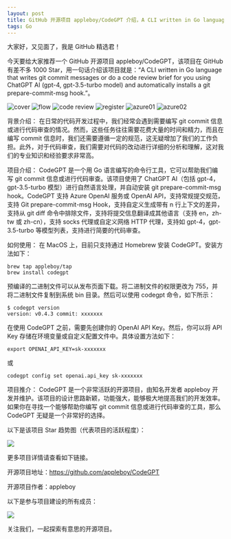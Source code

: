 ```yaml
---
layout: post
title: GitHub 开源项目 appleboy/CodeGPT 介绍，A CLI written in Go language that writes git commit messages or do a code review brief for you using ChatGPT AI (gpt-4, gpt-3.5-turbo model) and automatically installs a git prepare-commit-msg hook.
tags: Go
---
```


大家好，又见面了，我是 GitHub 精选君！

今天要给大家推荐一个 GitHub 开源项目 appleboy/CodeGPT，该项目在 GitHub 有差不多 1000 Star，用一句话介绍该项目就是：“A CLI written in Go language that writes git commit messages or do a code review brief for you using ChatGPT AI (gpt-4, gpt-3.5-turbo model) and automatically installs a git prepare-commit-msg hook.”。

![cover](https://raw.githubusercontent.com/appleboy/CodeGPT/master/./images/cover.png)
![flow](https://raw.githubusercontent.com/appleboy/CodeGPT/master/./images/flow.svg)
![code review](https://raw.githubusercontent.com/appleboy/CodeGPT/master/./images/code_review.png)
![register](https://raw.githubusercontent.com/appleboy/CodeGPT/master/./images/register.png)
![azure01](https://raw.githubusercontent.com/appleboy/CodeGPT/master/./images/azure_01.png)
![azure02](https://raw.githubusercontent.com/appleboy/CodeGPT/master/./images/azure_02.png)





背景介绍：
在日常的代码开发过程中，我们经常会遇到需要编写 git commit 信息或进行代码审查的情况。然而，这些任务往往需要花费大量的时间和精力，而且在编写 commit 信息时，我们还需要遵循一定的规范，这无疑增加了我们的工作负担。此外，对于代码审查，我们需要对代码的改动进行详细的分析和理解，这对我们的专业知识和经验要求非常高。

项目介绍：
CodeGPT 是一个用 Go 语言编写的命令行工具，它可以帮助我们编写 git commit 信息或进行代码审查。该项目使用了 ChatGPT AI（包括 gpt-4，gpt-3.5-turbo 模型）进行自然语言处理，并自动安装 git prepare-commit-msg hook。CodeGPT 支持 Azure OpenAI 服务或 OpenAI API，支持常规提交规范，支持 Git prepare-commit-msg Hook，支持自定义生成带有 n 行上下文的差异，支持从 git diff 命令中排除文件，支持将提交信息翻译成其他语言（支持 en，zh-tw 或 zh-cn），支持 socks 代理或自定义网络 HTTP 代理，支持如 gpt-4，gpt-3.5-turbo 等模型列表，支持进行简要的代码审查。

如何使用：
在 MacOS 上，目前只支持通过 Homebrew 安装 CodeGPT。安装方法如下：

    brew tap appleboy/tap
    brew install codegpt

预编译的二进制文件可以从发布页面下载。将二进制文件的权限更改为 755，并将二进制文件复制到系统 bin 目录。然后可以使用 codegpt 命令，如下所示：

    $ codegpt version
    version: v0.4.3 commit: xxxxxxx

在使用 CodeGPT 之前，需要先创建你的 OpenAI API Key。然后，你可以将 API Key 存储在环境变量或自定义配置文件中。具体设置方法如下：

    export OPENAI_API_KEY=sk-xxxxxxx

或

    codegpt config set openai.api_key sk-xxxxxxx

项目推介：
CodeGPT 是一个非常活跃的开源项目，由知名开发者 appleboy 开发并维护。该项目的设计思路新颖，功能强大，能够极大地提高我们的开发效率。如果你在寻找一个能够帮助你编写 git commit 信息或进行代码审查的工具，那么 CodeGPT 无疑是一个非常好的选择。




以下是该项目 Star 趋势图（代表项目的活跃程度）：

![](https://api.star-history.com/svg?repos=appleboy/CodeGPT&type=Timeline)

更多项目详情请查看如下链接。

开源项目地址：https://github.com/appleboy/CodeGPT 

开源项目作者：appleboy

以下是参与项目建设的所有成员：

![](https://contrib.rocks/image?repo=appleboy/CodeGPT)

关注我们，一起探索有意思的开源项目。

